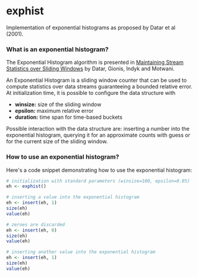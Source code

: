 # exphist
Implementation of exponential histograms as proposed by Datar et al (2001).

### What is an exponential histogram?
The Exponential Histogram algorithm is presented in [Maintaining Stream Statistics over Sliding Windows](http://www-cs-students.stanford.edu/~datar/papers/sicomp_streams.pdf) by Datar, Gionis, Indyk and Motwani.

An Exponential Histogram is a sliding window counter that can be used to compute statistics over data streams guaranteeing a bounded relative error. At initialization time, it is possible to configure the data structure with

- **winsize:** size of the sliding window
- **epsilon:** maximum relative error
- **duration:** time span for time-based buckets

Possible interaction with the data structure are: inserting a number into the exponential histogram, querying it for an approximate counts with guess or for the current size of the sliding window.

### How to use an exponential histogram?
Here's a code snippet demonstrating how to use the exponential histogram: 

```R
# initialization with standard parameters (winsize=100, epsilon=0.05)
eh <- exphist()

# inserting a value into the exponential histogram
eh <- insert(eh, 1)
size(eh)
value(eh)

# zeroes are discarded
eh <- insert(eh, 0)
size(eh)
value(eh)

# inserting another value into the exponential histogram
eh <- insert(eh, 1)
size(eh)
value(eh)
```
